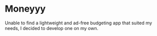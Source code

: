 # Moneyyy

Unable to find a lightweight and ad-free budgeting app that suited my needs, I decided to develop one on my own.
